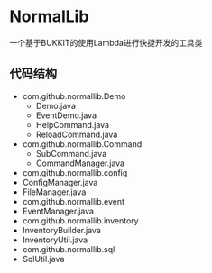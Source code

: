 # NormalLib
一个基于BUKKIT的使用Lambda进行快捷开发的工具类
## 代码结构
- com.github.normallib.Demo
  - Demo.java
  - EventDemo.java
  - HelpCommand.java
  - ReloadCommand.java
- com.github.normallib.Command
  - SubCommand.java
  - CommandManager.java
-  com.github.normallib.config
  - ConfigManager.java
  - FileManager.java
-  com.github.normallib.event
  - EventManager.java
-  com.github.normallib.inventory
  - InventoryBuilder.java
  - InventoryUtil.java
-  com.github.normallib.sql
  - SqlUtil.java
  
